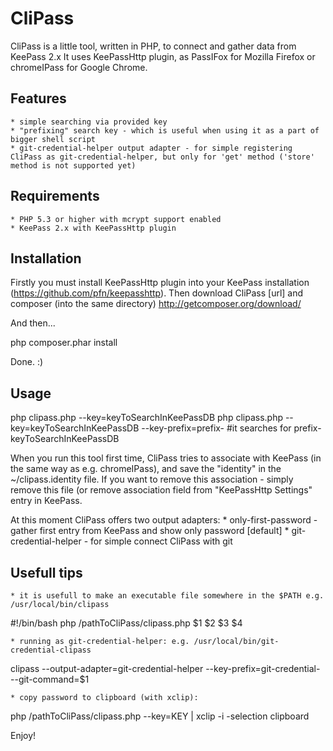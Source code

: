 CliPass
=======

CliPass is a little tool, written in PHP, to connect and gather data from KeePass 2.x
It uses KeePassHttp plugin, as PassIFox for Mozilla Firefox or chromeIPass for Google Chrome.

Features
--------
    * simple searching via provided key
    * "prefixing" search key - which is useful when using it as a part of bigger shell script
    * git-credential-helper output adapter - for simple registering CliPass as git-credential-helper, but only for 'get' method ('store' method is not supported yet)

Requirements
------------
    * PHP 5.3 or higher with mcrypt support enabled
    * KeePass 2.x with KeePassHttp plugin

Installation
------------
Firstly you must install KeePassHttp plugin into your KeePass installation (https://github.com/pfn/keepasshttp).
Then download CliPass [url] and composer (into the same directory) http://getcomposer.org/download/ 

And then...

php composer.phar install

Done. :)

Usage
-----

php clipass.php --key=keyToSearchInKeePassDB
php clipass.php --key=keyToSearchInKeePassDB --key-prefix=prefix- #it searches for prefix-keyToSearchInKeePassDB

When you run this tool first time, CliPass tries to associate with KeePass (in the same way as e.g. chromeIPass), and save the "identity" in the ~/clipass.identity file. If you want to remove this association - simply remove this file (or remove association field from "KeePassHttp Settings" entry in KeePass.

At this moment CliPass offers two output adapters:
    * only-first-password - gather first entry from KeePass and show only password [default]
    * git-credential-helper - for simple connect CliPass with git

Usefull tips
------------
    * it is usefull to make an executable file somewhere in the $PATH e.g. /usr/local/bin/clipass 

#!/bin/bash
php /pathToCliPass/clipass.php $1 $2 $3 $4 

    * running as git-credential-helper: e.g. /usr/local/bin/git-credential-clipass

clipass --output-adapter=git-credential-helper --key-prefix=git-credential- --git-command=$1

    * copy password to clipboard (with xclip):

php /pathToCliPass/clipass.php --key=KEY | xclip -i -selection clipboard

Enjoy!
 
